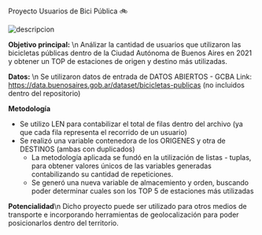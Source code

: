Proyecto Usuarios de Bici Pública  :bike:
 
![descripcion](https://www.buenosaires.gob.ar/sites/gcaba/files/styles/interna_noticia/public/field/image/200_km_red_de_ciclovias_y_bicisendas_caba_2_1.jpg?itok=dwlD2rwy)

**Objetivo principal:** \n
Análizar la cantidad de usuarios que utilizaron las bicicletas públicas dentro de la Ciudad Autónoma de Buenos Aires en 2021 y obtener un TOP de estaciones de origen y destino más utilizadas.

**Datos:** \n
Se utilizaron datos de entrada de DATOS ABIERTOS -  GCBA Link: https://data.buenosaires.gob.ar/dataset/bicicletas-publicas (no incluidos dentro del repositorio)

**Metodología**
- Se utilizo LEN para contabilizar el total de filas dentro del archivo (ya que cada fila representa el recorrido de un usuario)
- Se realizó una variable contenedora de los ORIGENES y otra de DESTINOS (ambas con duplicados)
  - La metodología aplicada se fundó en la utilización de listas - tuplas, para obtener valores únicos de las variables generadas contabilizando su cantidad de repeticiones.
  - Se generó una nueva variable de almacemiento y orden, buscando poder determinar cuales son los TOP 5 de estaciones más utilizadas
 
**Potencialidad**\n
Dicho proyecto puede ser utilizado para otros medios de transporte e incorporando herramientas de geolocalización para poder posicionarlos dentro del territorio.
